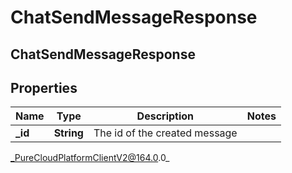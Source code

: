 # ChatSendMessageResponse

## ChatSendMessageResponse

## Properties

|Name | Type | Description | Notes|
|------------ | ------------- | ------------- | -------------|
| **_id** | **String** | The id of the created message | |



_PureCloudPlatformClientV2@164.0.0_
